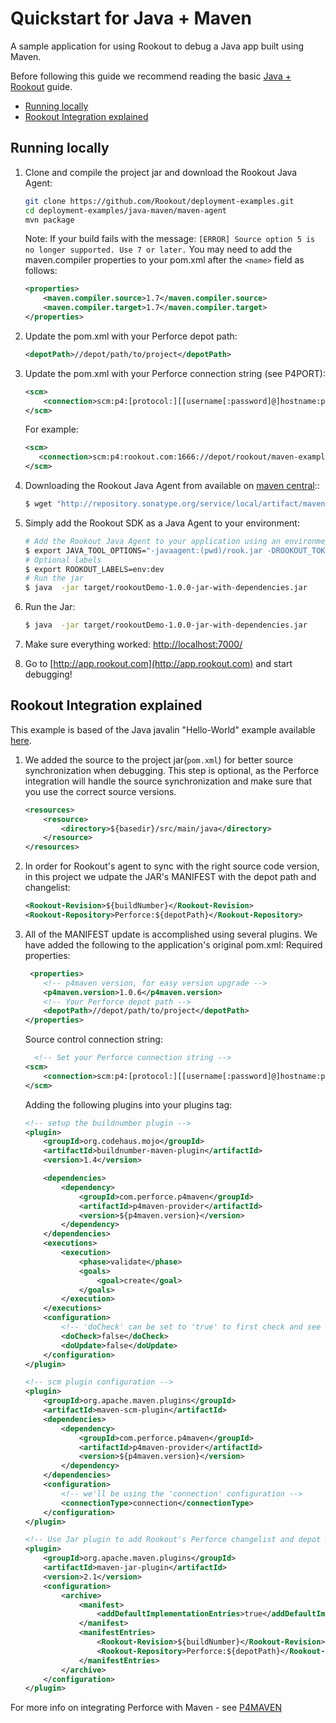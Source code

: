 # Quickstart for Java + Maven 

A sample application for using Rookout to debug a Java app built using Maven.

Before following this guide we recommend reading the basic [Java + Rookout] guide.

* [Running locally](#running-locally)
* [Rookout Integration explained](#rookout-integration-explained)

## Running locally
1. Clone and compile the project jar and download the Rookout Java Agent:
     ```bash
    git clone https://github.com/Rookout/deployment-examples.git
    cd deployment-examples/java-maven/maven-agent
    mvn package
    ```
    Note: If your build fails with the message: `[ERROR] Source option 5 is no longer supported. Use 7 or later.`  You may need to add the maven.compiler properties to your pom.xml after the `<name>` field as follows:

    ```xml
    <properties>
        <maven.compiler.source>1.7</maven.compiler.source>
        <maven.compiler.target>1.7</maven.compiler.target>
    </properties>
    ```
2. Update the pom.xml with your Perforce depot path:
    ```xml
    <depotPath>//depot/path/to/project</depotPath>
    ```
3. Update the pom.xml with your Perforce connection string (see P4PORT):
    ```xml
    <scm>
        <connection>scm:p4:[protocol:][[username[:password]@]hostname:port:]${depotPath}</connection>
    </scm>
    ```
    For example:
     ```xml
    <scm>
        <connection>scm:p4:rookout.com:1666://depot/rookout/maven-example</connection>
    </scm>
    ```
4. Downloading the Rookout Java Agent from available on [maven central]::
    ```bash
    $ wget "http://repository.sonatype.org/service/local/artifact/maven/redirect?r=central-proxy&g=com.rookout&a=rook&v=LATEST"  -O rook.jar
    ```  
5. Simply add the Rookout SDK as a Java Agent to your environment:
    ```bash
    # Add the Rookout Java Agent to your application using an environment variable
    $ export JAVA_TOOL_OPTIONS="-javaagent:(pwd)/rook.jar -DROOKOUT_TOKEN=[Your Rookout Token]"
    # Optional labels
    $ export ROOKOUT_LABELS=env:dev
    # Run the jar 
    $ java  -jar target/rookoutDemo-1.0.0-jar-with-dependencies.jar
    ```
6.  Run the Jar:
    ```bash    
    $ java  -jar target/rookoutDemo-1.0.0-jar-with-dependencies.jar
    ```

7. Make sure everything worked: [http://localhost:7000/](http://localhost:7000/hello)

8. Go to [http://app.rookout.com](http://app.rookout.com) and start debugging! 

## Rookout Integration explained

This example is based of the Java javalin "Hello-World" example available [here].

1. We added the source to the project jar(`pom.xml`) for better source synchronization when debugging. This step is optional, as the Perforce integration will handle the source synchronization and make sure that you use the correct source versions.
    ```xml
    <resources>
        <resource>
            <directory>${basedir}/src/main/java</directory>
        </resource>
    </resources>
 
   ```
2. In order for Rookout's agent to sync with the right source code version, in this project we udpate the JAR's MANIFEST with the depot path and changelist:
    ```xml
    <Rookout-Revision>${buildNumber}</Rookout-Revision>
    <Rookout-Repository>Perforce:${depotPath}</Rookout-Repository>
    ```
3. All of the MANIFEST update is accomplished using several plugins. We have added the following to the application's original pom.xml:
    Required properties:    
    ```xml
     <properties>
        <!-- p4maven version, for easy version upgrade -->
        <p4maven.version>1.0.6</p4maven.version>
        <!-- Your Perforce depot path -->
        <depotPath>//depot/path/to/project</depotPath>
    </properties>
    ```
    Source control connection string:
    ```xml
      <!-- Set your Perforce connection string -->
    <scm>
        <connection>scm:p4:[protocol:][[username[:password]@]hostname:port:]${depotPath}</connection>
    </scm>
    ```
    Adding the following plugins into your plugins tag:
    ```xml
    <!-- setup the buildnumber plugin -->
    <plugin>
        <groupId>org.codehaus.mojo</groupId>
        <artifactId>buildnumber-maven-plugin</artifactId>
        <version>1.4</version>

        <dependencies>
            <dependency>
                <groupId>com.perforce.p4maven</groupId>
                <artifactId>p4maven-provider</artifactId>
                <version>${p4maven.version}</version>
            </dependency>
        </dependencies>
        <executions>
            <execution>
                <phase>validate</phase>
                <goals>
                    <goal>create</goal>
                </goals>
            </execution>
        </executions>
        <configuration>
            <!-- 'doCheck' can be set to 'true' to first check and see if you have locally modified files, and will fail if there are any. -->
            <doCheck>false</doCheck>
            <doUpdate>false</doUpdate>
        </configuration>
    </plugin>

    <!-- scm plugin configuration -->
    <plugin>
        <groupId>org.apache.maven.plugins</groupId>
        <artifactId>maven-scm-plugin</artifactId>
        <dependencies>
            <dependency>
                <groupId>com.perforce.p4maven</groupId>
                <artifactId>p4maven-provider</artifactId>
                <version>${p4maven.version}</version>
            </dependency>
        </dependencies>
        <configuration>
            <!-- we'll be using the 'connection' configuration -->
            <connectionType>connection</connectionType>
        </configuration>
    </plugin>

    <!-- Use Jar plugin to add Rookout's Perforce changelist and depot path -->
    <plugin>
        <groupId>org.apache.maven.plugins</groupId>
        <artifactId>maven-jar-plugin</artifactId>
        <version>2.1</version>
        <configuration>
            <archive>
                <manifest>
                    <addDefaultImplementationEntries>true</addDefaultImplementationEntries>
                </manifest>
                <manifestEntries>                            
                    <Rookout-Revision>${buildNumber}</Rookout-Revision>
                    <Rookout-Repository>Perforce:${depotPath}</Rookout-Repository>
                </manifestEntries>
            </archive>
        </configuration>
    </plugin>
    ```
For more info on integrating Perforce with Maven - see [P4MAVEN](https://swarm.workshop.perforce.com/files/guest/dantran/p4maven/README.md)

[Java + Rookout]: https://docs.rookout.com/docs/sdk-setup.html
[here]: https://github.com/tipsy/javalin/
[maven central]: https://mvnrepository.com/artifact/com.rookout/rook
